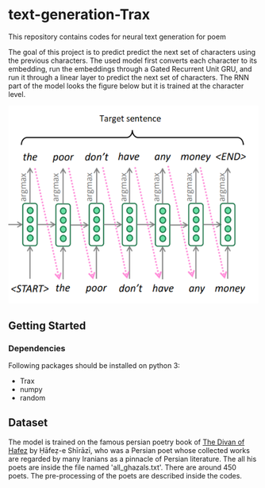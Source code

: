 # text-generation-Trax
This repository contains codes for neural text generation for poem

The goal of this project is to predict predict the next set of characters using the previous characters. The used model first converts each character to its embedding, run the embeddings through a Gated Recurrent Unit GRU, and run it through a linear layer to predict the next set of characters. The RNN part of the model looks the figure below but it is trained at the character level.


![Alt Text](https://github.com/saeedkhaki92/text-generation-Trax/blob/main/pic1.png)



## Getting Started

### Dependencies

Following packages should be installed on python 3:

- Trax
- numpy
- random



## Dataset

The model is trained on the famous persian poetry book of <a href="https://en.wikipedia.org/wiki/Hafez" target="_blank">The Divan of Hafez</a> by Ḥāfeẓ-e Shīrāzī, who was a Persian poet whose collected works are regarded by many Iranians as a pinnacle of Persian literature. The all his poets are inside the file named 'all_ghazals.txt'. There are around 450 poets. The pre-processing of the poets are described inside the codes. 
